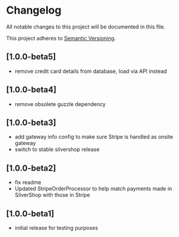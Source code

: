 # Changelog

All notable changes to this project will be documented in this file.

This project adheres to [Semantic Versioning](http://semver.org/).

## [1.0.0-beta5]

* remove credit card details from database, load via API instead

## [1.0.0-beta4]

* remove obsolete guzzle dependency

## [1.0.0-beta3]

* add gateway info config to make sure Stripe is handled as onsite gateway
* switch to stable silvershop release

## [1.0.0-beta2]

* fix readme
* Updated StripeOrderProcessor to help match payments made in SilverShop with those in Stripe

## [1.0.0-beta1]

* initial release for testing purposes
